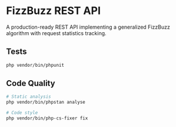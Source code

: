 # FizzBuzz REST API

A production-ready REST API implementing a generalized FizzBuzz algorithm with request statistics tracking.

## Tests

```bash
php vendor/bin/phpunit
```

## Code Quality

```bash
# Static analysis
php vendor/bin/phpstan analyse

# Code style
php vendor/bin/php-cs-fixer fix
```
